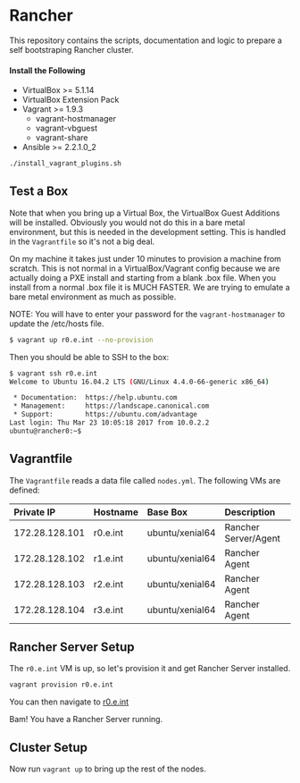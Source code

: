 # Rancher

This repository contains the scripts, documentation and logic to prepare a self bootstraping Rancher cluster.

#### Install the Following

* VirtualBox >= 5.1.14
* VirtualBox Extension Pack
* Vagrant >= 1.9.3
    * vagrant-hostmanager
    * vagrant-vbguest
    * vagrant-share
* Ansible >= 2.2.1.0_2

```bash
./install_vagrant_plugins.sh
```

## Test a Box

Note that when you bring up a Virtual Box, the VirtualBox Guest Additions will be installed.  Obviously you would not do this in a bare metal environment, but this is needed in the development setting.  This is handled in the `Vagrantfile` so it's not a big deal.

On my machine it takes just under 10 minutes to provision a machine from scratch.  This is not normal in a VirtualBox/Vagrant config because we are actually doing a PXE install and starting from a blank .box file.  When you install from a normal .box file it is MUCH FASTER.  We are trying to emulate a bare metal environment as much as possible.

NOTE: You will have to enter your password for the `vagrant-hostmanager` to update the /etc/hosts file.

```bash
$ vagrant up r0.e.int --no-provision
```

Then you should be able to SSH to the box:

```bash
$ vagrant ssh r0.e.int
Welcome to Ubuntu 16.04.2 LTS (GNU/Linux 4.4.0-66-generic x86_64)

 * Documentation:  https://help.ubuntu.com
 * Management:     https://landscape.canonical.com
 * Support:        https://ubuntu.com/advantage
Last login: Thu Mar 23 10:05:18 2017 from 10.0.2.2
ubuntu@rancher0:~$
```

## Vagrantfile

The `Vagrantfile` reads a data file called `nodes.yml`.  The following VMs are defined:

| Private IP     | Hostname | Base Box        | Description          |
|:---------------|:---------|:----------------|:---------------------|
| 172.28.128.101 | r0.e.int | ubuntu/xenial64 | Rancher Server/Agent |
| 172.28.128.102 | r1.e.int | ubuntu/xenial64 | Rancher Agent        |
| 172.28.128.103 | r2.e.int | ubuntu/xenial64 | Rancher Agent        |
| 172.28.128.104 | r3.e.int | ubuntu/xenial64 | Rancher Agent        |

## Rancher Server Setup

The `r0.e.int` VM is up, so let's provision it and get Rancher Server installed.

```bash
vagrant provision r0.e.int
```

You can then navigate to [r0.e.int](http://r0.e.int:8080)

Bam!  You have a Rancher Server running.

## Cluster Setup

Now run `vagrant up` to bring up the rest of the nodes.
